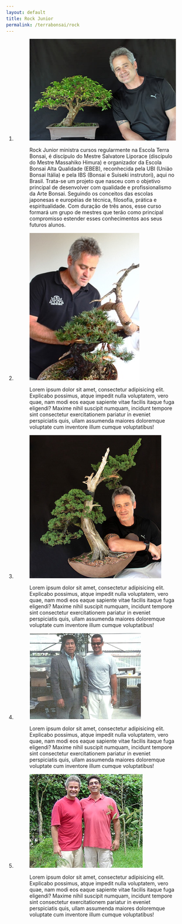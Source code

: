 ```yaml
---
layout: default
title: Rock Junior
permalink: /terrabonsai/rock
---
```


<main class="main">

   <div class="container">
       <ol class="portfolio">
           <li>
           <figure>
           <img  class="foto-esquerda-grande retangulo" src="../assets/images/rock-jr/rock-jr-003.jpg" alt="Foto de Rock Junior">
           <p>
           Rock Junior ministra cursos regularmente na Escola Terra Bonsai, é discípulo do Mestre Salvatore Liporace (discípulo do Mestre Massahiko Himura) e organizador da Escola Bonsai Alta Qualidade (EBEB), reconhecida pela UBI (União Bonsai Itália) e pela IBS (Bonsai e Suiseki instrutori), aqui no Brasil. Trata-se um projeto que nasceu com o objetivo principal de desenvolver com qualidade e profissionalismo da Arte Bonsai. Seguindo os conceitos das escolas japonesas e européias de técnica, filosofia, prática e espiritualidade. Com duração de três anos, esse curso formará um grupo de mestres que terão como principal compromisso estender esses conhecimentos aos seus futuros alunos.
           </p>
           </figure>
           </li>
           <li>
           <figure>
           <img  class="foto-esquerda-grande retangulo" src="../assets/images/rock-jr/rock-jr-001.jpg" alt="Foto de Rock Junior">
           <p>Lorem ipsum dolor sit amet, consectetur adipisicing elit. Explicabo possimus, atque impedit nulla voluptatem, vero quae, nam modi eos eaque sapiente vitae facilis itaque fuga eligendi? Maxime nihil suscipit numquam, incidunt tempore sint consectetur exercitationem pariatur in eveniet perspiciatis quis, ullam assumenda maiores doloremque voluptate cum inventore illum cumque voluptatibus!</p>
           </figure>
           </li>
           <li>
           <figure>
           <img  class="foto-esquerda-grande retangulo" src="../assets/images/rock-jr/rock-jr-002.jpg" alt="Foto de Rock Junior">
           <p>Lorem ipsum dolor sit amet, consectetur adipisicing elit. Explicabo possimus, atque impedit nulla voluptatem, vero quae, nam modi eos eaque sapiente vitae facilis itaque fuga eligendi? Maxime nihil suscipit numquam, incidunt tempore sint consectetur exercitationem pariatur in eveniet perspiciatis quis, ullam assumenda maiores doloremque voluptate cum inventore illum cumque voluptatibus!</p>
           </figure>
           </li>
           <li>
           <figure>
           <img class="foto-esquerda-grande retangulo" src="../assets/images/rock-jr/rock-e-kimura.jpg" alt="Foto de Rock Junior">
           <p>Lorem ipsum dolor sit amet, consectetur adipisicing elit. Explicabo possimus, atque impedit nulla voluptatem, vero quae, nam modi eos eaque sapiente vitae facilis itaque fuga eligendi? Maxime nihil suscipit numquam, incidunt tempore sint consectetur exercitationem pariatur in eveniet perspiciatis quis, ullam assumenda maiores doloremque voluptate cum inventore illum cumque voluptatibus!</p>
           </figure>
           </li>
           <li>
           <figure>
           <img class="foto-esquerda-grande retangulo" src="../assets/images/rock-jr/rock-e-liporace.jpg" alt="Foto de Rock Junior">
           <p>Lorem ipsum dolor sit amet, consectetur adipisicing elit. Explicabo possimus, atque impedit nulla voluptatem, vero quae, nam modi eos eaque sapiente vitae facilis itaque fuga eligendi? Maxime nihil suscipit numquam, incidunt tempore sint consectetur exercitationem pariatur in eveniet perspiciatis quis, ullam assumenda maiores doloremque voluptate cum inventore illum cumque voluptatibus!</p>
           </figure>
           </li>
       </ol>
   </div>
</main>
